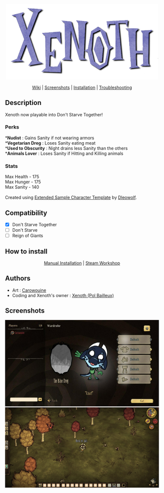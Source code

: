 <p align="center">
  <img src="https://raw.githubusercontent.com/Xenoth/XenothDST/master/images/names_xenoth.png" width="500"/>
</p>

<p align="center">
  <a href="https://github.com/Xenoth/XenothDST/wiki">Wiki</a> |
  <a href="https://github.com/Xenoth/XenothDST/tree/screenshots">Screenshots</a> |
  <a href="https://github.com/Xenoth/XenothDST/wiki/Installation">Installation</a> |
  <a href="https://github.com/Xenoth/XenothDST/wiki/Troubleshooting">Troubleshooting</a>
</p>

## Description

<p>
  Xenoth now playable into Don't Starve Together!
</p>

### Perks
***Nudist** : Gains Sanity if not wearing armors<br>
***Vegetarian Dreg** : Loses Sanity eating meat<br>
***Used to Obscurity** : Night drains less Sanity than the others<br>
***Animals Lover** : Loses Sanity if Hitting and Killing animals<br>
### Stats
Max Health - 175<br>
Max Hunger - 175<br>
Max Sanity - 140<br>
<br>
Created using [Extended Sample Character Template](https://forums.kleientertainment.com/topic/46849-tutorial-using-extended-sample-character-template/ "ESCT's Tutorial") by [Dleowolf](https://forums.kleientertainment.com/profile/465133-dleowolf/).

## Compatibility
- [x] Don't Starve Together
- [ ] Don't Starve
- [ ] Reign of Giants
## How to install
<p align="center">
  <a href="https://github.com/Xenoth/XenothDST/wiki/Installation#manual-installation">Manual Installation</a> |
  <a href="https://github.com/Xenoth/XenothDST/wiki/Installation#steam-workshop">Steam Workshop</a>
</p>

## Authors
* Art : [Carowouine](https://furaffinity.net/user/carowouine)
* Coding and Xenoth's owner : [Xenoth (Pol Bailleux)](https://github.com/Xenoth)

## Screenshots
![Menu Screenshot](https://raw.githubusercontent.com/Xenoth/XenothDST/screenshots/screenshot_menu.jpg)
![Ingame Screenshot](https://raw.githubusercontent.com/Xenoth/XenothDST/screenshots/screenshot_ingame.jpg)
